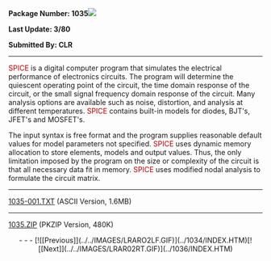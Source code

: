 <x-sas-window top="114" bottom="768" left="16" right="546">



<b>Package Number: 1035</b>![](../../IMAGES/OS2200.JPG)


<b>Last Update: 3/80</b>


<b>Submitted By: CLR</b>


&#10;
- - -
<font color="#AF0000">SPICE</font> is a digital computer program that
simulates the electrical performance of electronics circuits. The
program will determine the quiescent operating point of the circuit,
the time domain response of the circuit, or the small signal
frequency domain response of the circuit. Many analysis options are
available such as noise, distortion, and analysis at different
temperatures. <font color="#AF0000">SPICE</font> contains built-in
models for diodes, BJT's, JFET's and MOSFET's.


The input syntax is free format and the program supplies
reasonable default values for model parameters not specified. <font color="#AF0000">SPICE</font> uses dynamic memory allocation to store
elements, models and output values. Thus, the only limitation imposed
by the program on the size or complexity of the circuit is that all
necessary data fit in memory. <font color="#AF0000">SPICE</font> uses
modified nodal analysis to formulate the circuit matrix.


&#10;
- - -
[1035-001.TXT](1035-001.TXT)
(ASCII Version, 1.6MB)


&#10;
- - -
[1035.ZIP](1035.ZIP)
(PKZIP Version, 480K)

<center>
- - -
[![[Previous]](../../IMAGES/LRARO2LF.GIF)](../1034/INDEX.HTM)[![[Next]](../../IMAGES/LRAR02RT.GIF)](../1036/INDEX.HTM)
</center>


</x-sas-window>